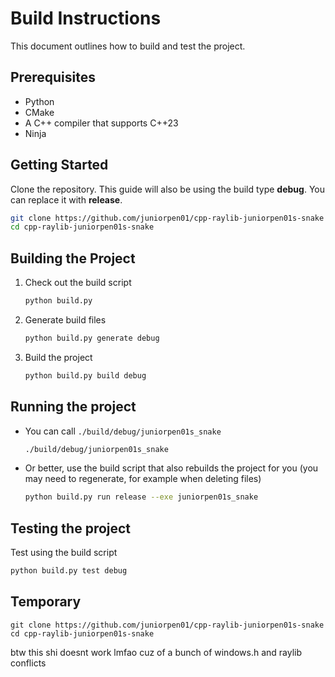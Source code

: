 # Build Instructions

This document outlines how to build and test the project.

## Prerequisites

* Python
* CMake
* A C++ compiler that supports C++23
* Ninja

## Getting Started

Clone the repository. This guide will also be using the build type **debug**. You can replace it with **release**.

```bash
git clone https://github.com/juniorpen01/cpp-raylib-juniorpen01s-snake
cd cpp-raylib-juniorpen01s-snake
```

## Building the Project

1. Check out the build script

    ```bash
    python build.py 
    ```

2. Generate build files

    ```bash
    python build.py generate debug
    ```

3. Build the project

    ```bash
    python build.py build debug
    ```

## Running the project

* You can call `./build/debug/juniorpen01s_snake`

    ```bash
    ./build/debug/juniorpen01s_snake
    ```

* Or better, use the build script that also rebuilds the project for you (you may need to regenerate, for example when deleting files)

    ```bash
    python build.py run release --exe juniorpen01s_snake
    ```

## Testing the project

Test using the build script

```bash
python build.py test debug
```

## Temporary

`
git clone https://github.com/juniorpen01/cpp-raylib-juniorpen01s-snake
cd cpp-raylib-juniorpen01s-snake
`

btw this shi doesnt work lmfao cuz of a bunch of windows.h and raylib conflicts
